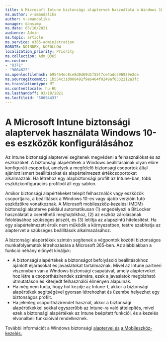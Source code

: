 ```yaml
---
title: A Microsoft Intune biztonsági alaptervek használata a Windows 10-es eszközök beállításához
ms.author: v-smandalika
author: v-smandalika
manager: dansimp
ms.date: 03/10/2021
audience: Admin
ms.topic: article
ms.service: o365-administration
ROBOTS: NOINDEX, NOFOLLOW
localization_priority: Priority
ms.collection: Adm_O365
ms.custom:
- "8371"
- "9004622"
ms.openlocfilehash: b95454ec8ce8d0d69d1f55f7ce4adc596929e2de
ms.sourcegitcommit: 1b554c31d008492f9e6464f0249af0332212a3fc
ms.translationtype: MT
ms.contentlocale: hu-HU
ms.lasthandoff: 03/10/2021
ms.locfileid: "50694433"
---
```

# <a name="use-the-microsoft-intune-security-baselines-for-configuring-windows-10-devices"></a>A Microsoft Intune biztonsági alaptervek használata Windows 10-es eszközök konfigurálásához

Az Intune biztonsági alaptervei segítenek megvédeni a felhasználókat és az eszközöket. A biztonsági alapértékek a Windows beállításainak olyan előre konfigurált csoportjai, amelyek a megfelelő biztonsági csoportok által ajánlott ismert beállításokat és alapértelmezett értékcsoportokat alkalmazzák. Ha létrehoz egy alapbiztonsági profilt az Intune-ban, több eszközkonfigurációs profilból áll egy sablon.

Amikor biztonsági alapértékeket telepít felhasználók vagy eszközök csoportjaira, a beállítások a Windows 10-es vagy újabb verzióin futó eszközökre vonatkoznak. A Microsoft mobileszköz-kezelési (MDM) biztonsági alapterve például automatikusan (1) engedélyezi a BitLocker használatát a cserélhető meghajtókhoz, (2) az eszköz zárolásának feloldásához szükséges jelszót, és (3) letiltja az alapszintű hitelesítést. Ha egy alapértelmezett érték nem működik a környezetben, testre szabhatja az alaptervet a szükséges beállítások alkalmazásához.

A biztonsági alapértékek szintén segítenek a végpontok közötti biztonságos munkafolyamatok létrehozására a Microsoft 365-ben. Az alábbiakban a funkció néhány előnyét kínáljuk:
- A biztonsági alapértékek a biztonságot befolyásoló beállításokhoz ajánlott eljárásokat és javaslatokat tartalmaznak. Mivel az Intune partneri viszonyban van a Windows biztonsági csapatával, amely alapterveket hoz létre a csoportházirendek számára, ezek a javaslatok megbízható útmutatáson és kiterjedt felhasználói élményen alapulnak.
- Ha még nem tudja, hogy hol kezdje az Intune-t, akkor a biztonsági alapértékek segítségével gyorsan létrehozhat és üzembe helyezhet egy biztonságos profilt.
- Ha jelenleg csoportházirendet használ, akkor a biztonsági alapértékekkel sokkal egyszerűbb az Intune-ra való áttelepítés, mivel ezek a biztonsági alapértékek az Intune beépített funkciói, és a kezelés élvonalbeli funkcióival rendelkeznek.

További információt a Windows biztonsági [alaptervei és](https://docs.microsoft.com/windows/security/threat-protection/windows-security-baselines) [a Mobileszköz-kezelés.](https://docs.microsoft.com/windows/client-management/mdm/)